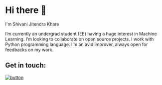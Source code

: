 # Hi there :wave:

I'm Shivani Jitendra Khare

I’m currently an undergrad student (EE) having a huge interest in Machine Learning. I’m looking to collaborate on open source projects. I work with Python programming language.
I’m an avid improver, always open for feedbacks on my work.

## **Get in touch:** 

[![button](https://lh3.googleusercontent.com/0xjE-2d4arkwcxkvLc7x613aHiAw8jDkXCzoz4WtnvyeSzXFsPWfmXE4jQw0Jo_3FZbT=s85)](www.linkedin.com/in/shivani-khare) 



<!--
**Shivani-Khare/Shivani-Khare** is a ✨ _special_ ✨ repository because its `README.md` (this file) appears on your GitHub profile.

Here are some ideas to get you started:

- 🔭 I’m currently working on ...
- 🌱 I’m currently learning ...
- 👯 I’m looking to collaborate on ...
- 🤔 I’m looking for help with ...
- 💬 Ask me about ...
- 📫 How to reach me: ...
- 😄 Pronouns: ...
- ⚡ Fun fact: ...
-->
